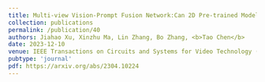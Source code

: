```yaml
---
title: Multi-view Vision-Prompt Fusion Network:Can 2D Pre-trained Model Boost 3D Point Cloud Data-scarce Learning?
collection: publications
permalink: /publication/40
authors: Jiahao Xu, Xinzhu Ma, Lin Zhang, Bo Zhang, <b>Tao Chen</b>
date: 2023-12-10
venue: IEEE Transactions on Circuits and Systems for Video Technology (T-CSVT)
pubtype: 'journal'
pdf: https://arxiv.org/abs/2304.10224
---
```


<!-- paperurl: 'http://academicpages.github.io/files/paper1.pdf'
citation: 'Your Name, You. (2009). &quot;Paper Title Number 1.&quot; <i>Journal 1</i>. 1(1).' -->
<!-- [Download paper here](http://academicpages.github.io/files/paper1.pdf) -->
